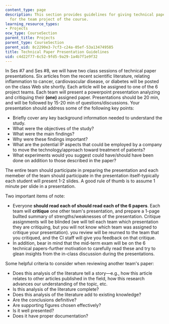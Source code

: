 ```yaml
---
content_type: page
description: This section provides guidelines for giving technical paper presentations
  for the team project of the course.
learning_resource_types:
- Projects
ocw_type: CourseSection
parent_title: Projects
parent_type: CourseSection
parent_uid: 8c2290e3-7cf3-c24a-05ef-53a134749585
title: Technical Paper Presentation Guidelines
uid: c4d22f77-6c52-9fd5-9a29-1a4b7f1e9f32
---
```


In Ses #7 and Ses #8, we will have two class sessions of technical paper presentations. Six articles from the recent scientific literature, relating inflammation to cancer, cardiovascular disease, or diabetes will be posted on the class Web site shortly. Each article will be assigned to one of the 6 project teams. Each team will present a powerpoint presentation analyzing and critiquing their **(one)** assigned paper. Presentations should be 20 min, and will be followed by 15-20 min of questions/discussions. Your presentation should address some of the following key points:

*   Briefly cover any key background information needed to understand the study.
*   What were the objectives of the study?
*   What were the main findings?
*   Why were these findings important?
*   What are the potential IP aspects that could be employed by a company to move the technology/approach toward treatment of patients?
*   What experiments would you suggest could have/should have been done on addition to those described in the paper?

The entire team should participate in preparing the presentation and each memeber of the team should participate in the presentation itself-typically each student will present 1-2 slides. A good rule of thumb is to assume 1 minute per slide in a presentation.

Two important items of note:

*   Everyone **should read each of should read each of the 6 papers**. Each team will **critique** one other team's presentation, and prepare a 1-page bullted summary of strengths/weaknesses of the presentation. Critique assignments will be blinded (we will tell each team which presentation they are critiquing, but you will not know which team was assigned to critique your presentation). you review will be reurned to the team that you critiqued, and the CI staff will give you feedback on that critique.
*   In addition, bear in mind that the mid-term exam will be on the 6 technical papers-further motivation to carefully read these and try to glean insights from the in-class discussion during the presentations.

Some helpful criteria to consider when reviewing another team's paper:

*   Does this analysis of the literature tell a story—e.g., how this article relates to other articles published in the field, how this research advances our understanding of the topic, etc.
*   Is this analysis of the literature complete?
*   Does this analysis of the literature add to existing knowledge?
*   Are the conclusions definitive?
*   Are supporting figures chosen effectively?
*   Is it well presented?
*   Does it have proper documentation?